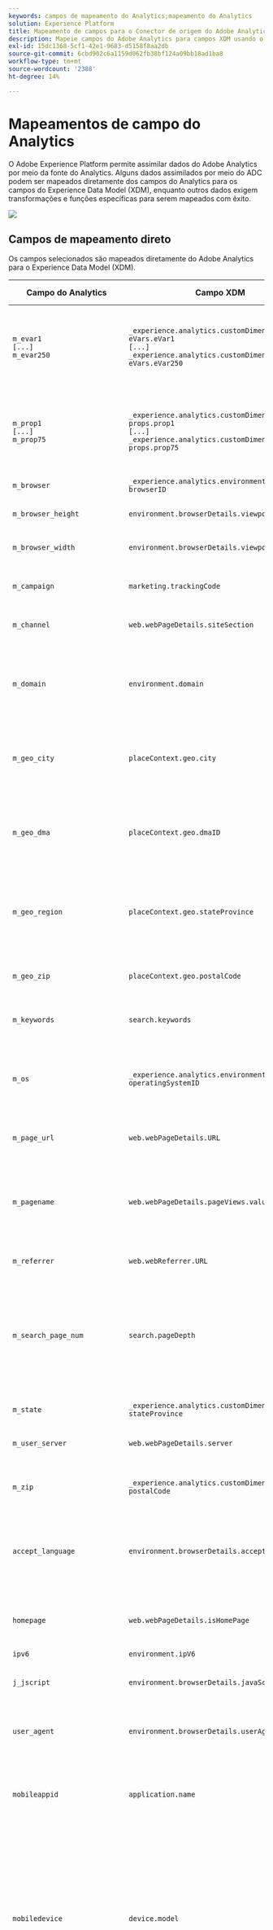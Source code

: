 ```yaml
---
keywords: campos de mapeamento do Analytics;mapeamento do Analytics
solution: Experience Platform
title: Mapeamento de campos para o Conector de origem do Adobe Analytics
description: Mapeie campos do Adobe Analytics para campos XDM usando o Conector de origem do Analytics.
exl-id: 15dc1368-5cf1-42e1-9683-d5158f8aa2db
source-git-commit: 6cbd902c6a1159d062fb38bf124a09bb18ad1ba8
workflow-type: tm+mt
source-wordcount: '2388'
ht-degree: 14%

---
```


# Mapeamentos de campo do Analytics

O Adobe Experience Platform permite assimilar dados do Adobe Analytics por meio da fonte do Analytics. Alguns dados assimilados por meio do ADC podem ser mapeados diretamente dos campos do Analytics para os campos do Experience Data Model (XDM), enquanto outros dados exigem transformações e funções específicas para serem mapeados com êxito.

![](../images/analytics-data-experience-platform.png)

## Campos de mapeamento direto

Os campos selecionados são mapeados diretamente do Adobe Analytics para o Experience Data Model (XDM).

| Campo do Analytics | Campo XDM | Tipo XDM | Descrição |
| --------------- | --------- | -------- | ---------- |
| `m_evar1`<br/>`[...]`<br/>`m_evar250` | `_experience.analytics.customDimensions.`<br/>`eVars.eVar1`<br/>`[...]`<br/>`_experience.analytics.customDimensions.`<br/>`eVars.eVar250` | string | eVars personalizadas do Analytics. Cada organização pode usar eVars de forma diferente. |
| `m_prop1`<br/>`[...]`<br/>`m_prop75` | `_experience.analytics.customDimensions.`<br/>`props.prop1`<br/>`[...]`<br/>`_experience.analytics.customDimensions.`<br/>`props.prop75` | string | Propriedades personalizadas do Analytics. Cada organização pode usar props de forma diferente. |
| `m_browser` | `_experience.analytics.environment.`<br/>`browserID` | inteiro | A ID do número do navegador. |
| `m_browser_height` | `environment.browserDetails.viewportHeight` | inteiro | A altura do navegador, em pixels. |
| `m_browser_width` | `environment.browserDetails.viewportWidth` | inteiro | A largura do navegador, em pixels. |
| `m_campaign` | `marketing.trackingCode` | string | A variável usada na dimensão Código de rastreamento. |
| `m_channel` | `web.webPageDetails.siteSection` | string | A variável usada na dimensão Seções do site. |
| `m_domain` | `environment.domain` | string | A variável usada na dimensão Domínio. Ele se baseia no provedor de serviços de Internet (ISP) do usuário. |
| `m_geo_city` | `placeContext.geo.city` | string | O nome da cidade da ocorrência. Isso se baseia no endereço IP da ocorrência. |
| `m_geo_dma` | `placeContext.geo.dmaID` | inteiro | A ID numérica da área demográfica para a ocorrência. Isso se baseia no endereço IP da ocorrência. |
| `m_geo_region` | `placeContext.geo.stateProvince` | string | O nome do estado ou da região da ocorrência. Isso se baseia no endereço IP da ocorrência. |
| `m_geo_zip` | `placeContext.geo.postalCode` | string | O CEP da ocorrência. Isso se baseia no endereço IP da ocorrência. |
| `m_keywords` | `search.keywords` | string | A variável usada na dimensão Palavra-chave. |
| `m_os` | `_experience.analytics.environment.`<br/>`operatingSystemID` | inteiro | A ID numérica que representa o sistema operacional do visitante. Isso é baseado na coluna user_agent. |
| `m_page_url` | `web.webPageDetails.URL` | string | O URL da ocorrência da página. |
| `m_pagename` | `web.webPageDetails.pageViews.value` | string | É igual a 1 nas ocorrências que têm um nome de página. É semelhante à métrica Exibições de página do Adobe Analytics. |
| `m_referrer` | `web.webReferrer.URL` | string | O URL da página anterior. |
| `m_search_page_num` | `search.pageDepth` | inteiro | Usado pela dimensão Todas as classificações da página de pesquisa. Indica em qual página de resultados de pesquisa seu site foi exibido antes de o visitante clicar no seu site. |
| `m_state` | `_experience.analytics.customDimensions.`<br/>`stateProvince` | string | Variável de estado. |
| `m_user_server` | `web.webPageDetails.server` | string | Uma variável usada na dimensão Servidor. |
| `m_zip` | `_experience.analytics.customDimensions.`<br/>`postalCode` | string | Uma variável usada para preencher a dimensão CEP. |
| `accept_language` | `environment.browserDetails.acceptLanguage` | string | Lista todas as linguagens aceitas, conforme indicado no cabeçalho HTTP Accept-Language. |
| `homepage` | `web.webPageDetails.isHomePage` | booleano | Não está mais em uso. Indicado se a URL atual é a página inicial do navegador. |
| `ipv6` | `environment.ipV6` | string |
| `j_jscript` | `environment.browserDetails.javaScriptVersion` | string | A versão do JavaScript suportada pelo navegador. |
| `user_agent` | `environment.browserDetails.userAgent` | string | A sequência de agente do usuário enviada no cabeçalho HTTP. |
| `mobileappid` | `application.name` | string | A ID do aplicativo móvel, armazenada no seguinte formato: `[AppName][BundleVersion]`. |
| `mobiledevice` | `device.model` | string | O nome do dispositivo móvel. No iOS, ele é armazenado como uma cadeia de 2 dígitos separada por vírgulas. O primeiro número representa a geração do dispositivo e o segundo representa a família do dispositivo. |
| `pointofinterest` | `placeContext.POIinteraction.POIDetail.`<br/>`name` | string | Usado pelos serviços móveis. Representa o ponto de interesse. |
| `pointofinterestdistance` | `placeContext.POIinteraction.POIDetail.`<br/>`geoInteractionDetails.distanceToCenter` | number | Usado pelos serviços móveis. Representa a distância do ponto de interesse. |
| `mobileplaceaccuracy` | `placeContext.POIinteraction.POIDetail.`<br/>`geoInteractionDetails.deviceGeoAccuracy` | number | Coletada da variável de dados de contexto a.loc.acc. Indica a precisão do GPS em metros no momento da coleta. |
| `mobileplacecategory` | `placeContext.POIinteraction.POIDetail.`<br/>`category` | string | Coletada da variável de dados de contexto a.loc.category. Descreve a categoria de um local específico. |
| `mobileplaceid` | `placeContext.POIinteraction.POIDetail.`<br/>`POIID` | string | Coletada da variável de dados de contexto a.loc.id. Identificador para um determinado ponto de interesse. |
| `video` | `media.mediaTimed.primaryAssetReference.`<br/>`_id` | string | O nome do vídeo. |
| `videoad` | `advertising.adAssetReference._id` | string | Identificador do ativo do anúncio. |
| `videocontenttype` | `media.mediaTimed.primaryAssetViewDetails.`<br/>`broadcastContentType` | string | O Conteúdo-Tipo Do Vídeo. Isso é automaticamente definido como &quot;Vídeo&quot; para todas as visualizações de vídeo. |
| `videoadpod` | `advertising.adAssetViewDetails.adBreak._id` | string | O pod no qual o anúncio de vídeo está. |
| `videoadinpod` | `advertising.adAssetViewDetails.index` | inteiro | A posição do anúncio de vídeo no pod. |
| `videoplayername` | `media.mediaTimed.primaryAssetViewDetails.`<br/>`playerName` | string | O nome do reprodutor de vídeo. |
| `videochannel` | `media.mediaTimed.primaryAssetViewDetails.`<br/>`broadcastChannel` | string | O canal de vídeo. |
| `videoadplayername` | `advertising.adAssetViewDetails.playerName` | string | O nome do reprodutor do anúncio de vídeo. |
| `videochapter` | `media.mediaTimed.mediaChapter.`<br/>`chapterAssetReference._id` | string | O nome do capítulo do Vídeo |
| `videoname` | `media.mediaTimed.primaryAssetReference.`<br/>`_dc.title` | string | O nome do vídeo. |
| `videoadname` | `advertising.adAssetReference._dc.title` | string | O nome do anúncio de vídeo. |
| `videoshow` | `media.mediaTimed.primaryAssetReference.`<br/>`_iptc4xmpExt.Series._iptc4xmpExt.Name` | string | Programa de vídeo. |
| `videoseason` | `media.mediaTimed.primaryAssetReference.`<br/>`_iptc4xmpExt.Season._iptc4xmpExt.Name` | string | Temporada de vídeos. |
| `videoepisode` | `media.mediaTimed.primaryAssetReference.`<br/>`_iptc4xmpExt.Episode._iptc4xmpExt.Name` | string | Episódio em vídeo. |
| `videonetwork` | `media.mediaTimed.primaryAssetViewDetails.`<br/>`broadcastNetwork` | string | Rede de vídeo. |
| `videoshowtype` | `media.mediaTimed.primaryAssetReference.`<br/>`showType` | string | Tipo de apresentação de vídeo. |
| `videoadload` | `media.mediaTimed.primaryAssetViewDetails.`<br/>`adLoadType` | string | Carregamentos de vídeos e anúncios. |
| `videofeedtype` | `media.mediaTimed.primaryAssetViewDetails.`<br/>`sourceFeed` | string | Tipo de feed de vídeo. |
| `mobilebeaconmajor` | `placeContext.POIinteraction.POIDetail.`<br/>`beaconInteractionDetails.beaconMajor` | number | Beacon principal do Mobile Services. |
| `mobilebeaconminor` | `placeContext.POIinteraction.POIDetail.`<br/>`beaconInteractionDetails.beaconMinor` | number | Beacon pequeno do Mobile Services. |
| `mobilebeaconuuid` | `placeContext.POIinteraction.POIDetail.`<br/>`beaconInteractionDetails.proximityUUID` | string | UUID de sinal do Mobile Services. |
| `videosessionid` | `media.mediaTimed.primaryAssetViewDetails.`<br/>`_id` | string | ID da sessão de vídeo. |
| `videogenre` | `media.mediaTimed.primaryAssetReference.`<br/>`_iptc4xmpExt.Genre` | matriz | Gênero de vídeo. | {title (Objeto), description (Objeto), type (Objeto), meta:xdmType (Objeto), items (string), meta:xdmField (Objeto)} |
| `mobileinstalls` | `application.firstLaunches` | Objeto | Isso é acionado na primeira execução após a instalação ou reinstalação | {id (string), value (number)} |
| `mobileupgrades` | `application.upgrades` | Objeto | Relata o número de atualizações do aplicativo. Aciona na primeira execução após a atualização ou sempre que o número da versão é alterado. | {id (string), value (number)} |
| `mobilelaunches` | `application.launches` | Objeto | O número de vezes que o aplicativo foi iniciado. | {id (string), value (number)} |
| `mobilecrashes` | `application.crashes` | Objeto | <!-- MISSING --> | {id (string), value (number)} |
| `mobilemessageclicks` | `directMarketing.clicks` | Objeto | <!-- MISSING --> | {id (string), value (number)} |
| `mobileplaceentry` | `placeContext.POIinteraction.poiEntries` | Objeto | <!-- MISSING --> | {id (string), value (number)} |
| `mobileplaceexit` | `placeContext.POIinteraction.poiExits` | Objeto | <!-- MISSING --> | {id (string), value (number)} |
| `videotime` | `media.mediaTimed.timePlayed` | Objeto | <!-- MISSING --> | {id (string), value (number)} |
| `videostart` | `media.mediaTimed.impressions` | Objeto | <!-- MISSING --> | {id (string), value (number)} |
| `videocomplete` | `media.mediaTimed.completes` | Objeto | <!-- MISSING --> | {id (string), value (number)} |
| `videosegmentviews` | `media.mediaTimed.mediaSegmentViews` | Objeto | <!-- MISSING --> | {id (string), value (number)} |
| `videoadstart` | `advertising.impressions` | Objeto | <!-- MISSING --> | {id (string), value (number)} |
| `videoadcomplete` | `advertising.completes` | Objeto | <!-- MISSING --> | {id (string), value (number)} |
| `videoadtime` | `advertising.timePlayed` | Objeto | <!-- MISSING --> | {id (string), value (number)} |
| `videochapterstart` | `media.mediaTimed.mediaChapter.`<br/>`impressions` | Objeto | <!-- MISSING --> | {id (string), value (number)} |
| `videochaptercomplete` | `media.mediaTimed.mediaChapter.`<br/>`completes` | Objeto | <!-- MISSING --> | {id (string), value (number)} |
| `videochaptertime` | `media.mediaTimed.mediaChapter.`<br/>`timePlayed` | Objeto | <!-- MISSING --> | {id (string), value (number)} |
| `videoplay` | `media.mediaTimed.starts` | Objeto | <!-- MISSING --> | {id (string), value (number)} |
| `videototaltime` | `media.mediaTimed.totalTimePlayed` | Objeto | <!-- MISSING --> | {id (string), value (number)} |
| `videoqoetimetostart` | `media.mediaTimed.primaryAssetViewDetails.`<br/>`qoe.timeToStart` | Objeto | O tempo para o início da qualidade do vídeo. | {id (string), value (number)} |
| `videoqoedropbeforestart` | `media.mediaTimed.dropBeforeStarts` | Objeto | <!-- MISSING --> | {id (string), value (number)} |
| `videoqoebuffercount` | `media.mediaTimed.primaryAssetViewDetails.`<br/>`qoe.buffers` | Objeto | Contagem de buffer de qualidade do vídeo | {id (string), value (number)} |
| `videoqoebuffertime` | `media.mediaTimed.primaryAssetViewDetails.`<br/>`qoe.bufferTime` | Objeto | Tempo de buffer de qualidade do vídeo | {id (string), value (number)} |
| `videoqoebitratechangecount` | `media.mediaTimed.primaryAssetViewDetails.`<br/>`qoe.bitrateChanges` | Objeto | Contagem de alternância de qualidade do vídeo | {id (string), value (number)} |
| `videoqoebitrateaverage` | `media.mediaTimed.primaryAssetViewDetails.`<br/>`qoe.bitrateAverage` | Objeto | Taxa média de bits de qualidade do vídeo | {id (string), value (number)} |
| `videoqoeerrorcount` | `media.mediaTimed.primaryAssetViewDetails.`<br/>`qoe.errors` | Objeto | Contagem de erros de qualidade do vídeo | {id (string), value (number)} |
| `videoqoedroppedframecount` | `media.mediaTimed.primaryAssetViewDetails.`<br/>`qoe.droppedFrames` | Objeto | <!-- MISSING --> | {id (string), value (number)} |
| `videoprogress10` | `media.mediaTimed.progress10` | Objeto | <!-- MISSING --> | {id (string), value (number)} |
| `videoprogress25` | `media.mediaTimed.progress25` | Objeto | <!-- MISSING --> | {id (string), value (number)} |
| `videoprogress50` | `media.mediaTimed.progress50` | Objeto | <!-- MISSING --> | {id (string), value (number)} |
| `videoprogress75` | `media.mediaTimed.progress75` | Objeto | <!-- MISSING --> | {id (string), value (number)} |
| `videoprogress95` | `media.mediaTimed.progress95` | Objeto | <!-- MISSING --> | {id (string), value (number)} |
| `videoresume` | `media.mediaTimed.resumes` | Objeto | <!-- MISSING --> | {id (string), value (number)} |
| `videopausecount` | `media.mediaTimed.pauses` | Objeto | <!-- MISSING --> | {id (string), value (number)} |
| `videopausetime` | `media.mediaTimed.pauseTime` | Objeto | <!-- MISSING --> | {id (string), value (number)} |
| `videosecondssincelastcall` | `media.mediaTimed.primaryAssetViewDetails.`<br/>`sessionTimeout` | inteiro |

{style="table-layout:auto"}

## Campos de mapeamento dividido

Esses campos têm uma única fonte, mas são mapeados para **múltiplo** Locais XDM.

| Campo do Analytics | Campo XDM | Tipo XDM | Descrição |
| --------------- | --------- | -------- | ---------- |
| `s_resolution` | `device.screenWidth`,<br/>`device.screenHeight` | inteiro | ID numérica que representa a resolução do monitor. |
| `mobileosversion` | `environment.operatingSystem`,<br/>`environment.operatingSystemVersion` | string | Versão do sistema operacional do dispositivo móvel. |
| `videoadlength` | `advertising.adAssetReference._xmpDM.duration` | inteiro | Duração do anúncio de vídeo. |

{style="table-layout:auto"}

## Campos de mapeamento gerados

Selecionar campos provenientes do ADC devem ser transformados, exigindo que uma lógica além de uma cópia direta do Adobe Analytics seja gerada no XDM.

| Campo do Analytics | Campo XDM | Tipo XDM | Descrição |
| --------------- | --------- | -------- | ----------- |
| `m_prop1`<br/>`[...]`<br/>`m_prop75` | `_experience.analytics.customDimensions`<br/>`.listprops.prop1`<br/>`[...]`<br/>`_experience.analytics.customDimensions.`<br/>`listprops.prop75` | Objeto | Props personalizadas do Analytics, configuradas para serem propriedades de lista. Ela contém uma lista delimitada de valores. | {} |
| `m_hier1`<br/>`[...]`<br/>`m_hier5` | `_experience.analytics.customDimensions.`<br/>`hierarchies.hier1`<br/>`[...]`<br/>`_experience.analytics.customDimensions.`<br/>`hierarchies.hier5` | Objeto | Usado por variáveis de hierarquia. Ela contém uma lista delimitada de valores. | {values (matriz), delimitador (cadeia de caracteres)} |
| `m_mvvar1`<br/>`[...]`<br/>`m_mvvar3` | `_experience.analytics.customDimensions.`<br/>`lists.list1.list[]`<br/>`[...]`<br/>`_experience.analytics.customDimensions.`<br/>`lists.list3.list[]` | matriz | Variáveis personalizadas da lista do Analytics. Contém uma lista delimitada de valores. | {value (string), key (string)} |
| `m_color` | `device.colorDepth` | inteiro | A ID de intensidade de cor, que se baseia no valor da coluna c_color. |
| `m_cookies` | `environment.browserDetails.cookiesEnabled` | booleano | Uma variável usada na dimensão Suporte a cookies. |
| `m_event_list` | `commerce.purchases`,<br/>`commerce.productViews`,<br/>`commerce.productListOpens`,<br/>`commerce.checkouts`,<br/>`commerce.productListAdds`,<br/>`commerce.productListRemovals`,<br/>`commerce.productListViews` | Objeto | Eventos de comércio padrão acionados na ocorrência. | {id (string), value (number)} |
| `m_event_list` | `_experience.analytics.event1to100.event1`<br/>`[...]`<br/>`_experience.analytics.event901to1000.event1000` | Objeto | Eventos personalizados acionados na ocorrência. | {id (Objeto), value (Objeto)} |
| `m_geo_country` | `placeContext.geo.countryCode` | string | Abreviação do país no qual a ocorrência foi originada, com base no IP. |
| `m_geo_latitude` | `placeContext.geo._schema.latitude` | number | <!-- MISSING --> |
| `m_geo_longitude` | `placeContext.geo._schema.longitude` | number | <!-- MISSING --> |
| `m_java_enabled` | `environment.browserDetails.javaEnabled` | booleano | Um sinalizador que indica se o Java™ está ativado. |
| `m_latitude` | `placeContext.geo._schema.latitude` | number | <!-- MISSING --> |
| `m_longitude` | `placeContext.geo._schema.longitude` | number | <!-- MISSING --> |
| `m_page_event_var1` | `web.webInteraction.URL` | string | Uma variável usada somente em solicitações de imagem de rastreamento de link. Essa variável contém o URL do link de download, link de saída, ou link personalizado clicado. |
| `m_page_event_var2` | `web.webInteraction.name` | string | Uma variável usada somente em solicitações de imagem de rastreamento de link. Isso lista o nome personalizado do link, se for especificado. |
| `m_page_type` | `web.webPageDetails.isErrorPage` | booleano | Uma variável usada para preencher a dimensão Páginas não encontradas. Essa variável deve estar vazia ou conter &quot;ErrorPage&quot;. |
| `m_pagename_no_url` | `web.webPageDetails.name` | number | O nome da página (se definido). Se nenhuma página for especificada, esse valor será deixado vazio. |
| `m_paid_search` | `search.isPaid` | booleano | Um sinalizador que é definido se a ocorrência corresponder à detecção de pesquisa paga. |
| `m_product_list` | `productListItems[].items` | matriz | A lista de produtos, conforme enviado por meio da variável products. | {SKU (string), quantidade (inteiro), priceTotal (número)} |
| `m_ref_type` | `web.webReferrer.type` | string | Uma ID numérica que representa o tipo de referência para a ocorrência.<br/>`1`: Dentro do site<br/>`2`: Outros sites<br/>`3`: Mecanismos de pesquisa<br/>`4`: Disco rígido<br/>`5`: USENET<br/>`6`: Digitado/Marcado (sem referenciador)<br/>`7`: email<br/>`8`: Sem JavaScript<br/>`9`: Redes sociais |
| `m_search_engine` | `search.searchEngine` | string | A ID numérica que representa o mecanismo de pesquisa que direcionou o visitante ao seu site. |
| `post_currency` | `commerce.order.currencyCode` | string | O código de câmbio que foi usado durante a transação. |
| `post_cust_hit_time_gmt` | `timestamp` | string | Isso só é usado em conjuntos de dados habilitados para carimbo de data e hora. Esse é o carimbo de data e hora enviado com a ocorrência, com base no horário UNIX®. |
| `post_cust_visid` | `identityMap` | objeto | A ID de visitante do cliente. |
| `post_cust_visid` | `endUserIDs._experience.aacustomid.primary` | booleano | A ID de visitante do cliente. |
| `post_cust_visid` | `endUserIDs._experience.aacustomid.namespace.code` | string | A ID de visitante do cliente. |
| `post_visid_high` + `visid_low` | `identityMap` | objeto | Um identificador exclusivo para uma visita. |
| `post_visid_high` + `visid_low` | `endUserIDs._experience.aaid.id` | string | Um identificador exclusivo para uma visita. |
| `post_visid_high` | `endUserIDs._experience.aaid.primary` | booleano | Usado com `visid_low` para identificar uma visita de maneira exclusiva. |
| `post_visid_high` | `endUserIDs._experience.aaid.namespace.code` | string | Usado com `visid_low` para identificar uma visita de maneira exclusiva. |
| `post_visid_low` | `identityMap` | objeto | Usado com visid_high para identificar uma visita de maneira exclusiva. |
| `hit_time_gmt` | `receivedTimestamp` | string | O carimbo de data e hora da ocorrência, com base no horário UNIX®. |
| `hitid_high` + `hitid_low` | `_id` | string | Um identificador exclusivo para identificar uma ocorrência. |
| `hitid_low` | `_id` | string | Usado com hitid_high para identificar uma ocorrência de maneira exclusiva. |
| `ip` | `environment.ipV4` | string | O endereço IP, com base no cabeçalho HTTP da solicitação de imagem. |
| `j_jscript` | `environment.browserDetails.javaScriptEnabled` | booleano | A versão do JavaScript usada. |
| `mcvisid_high` + `mcvisid_low` | identityMap | objeto | A ID de visitante do Experience Cloud. |
| `mcvisid_high` + `mcvisid_low` | endUserIDs._experience.mcid.id | string | A ID de Experience Cloud (ECID) também é conhecida como MCID e, às vezes, é usada em namespaces. |
| `mcvisid_high` | `endUserIDs._experience.mcid.primary` | booleano | A ID de Experience Cloud (ECID) também é conhecida como MCID e, às vezes, é usada em namespaces. |
| `mcvisid_high` | `endUserIDs._experience.mcid.namespace.code` | string | A ID de Experience Cloud (ECID) também é conhecida como MCID e, às vezes, é usada em namespaces. |
| `mcvisid_low` | `identityMap` | objeto | A ID de visitante do Experience Cloud. |
| `sdid_high` + `sdid_low` | `_experience.target.supplementalDataID` | string | ID de compilação da ocorrência. O campo de análise sdid_high e sdid_low é a ID de dados complementar usada para compilar duas (ou mais) ocorrências recebidas. |
| `mobilebeaconproximity` | `placeContext.POIinteraction.POIDetail.`<br/>`beaconInteractionDetails.proximity` | string | Proximidade de beacon do Mobile Services. |
| `videochapter` | `media.mediaTimed.mediaChapter.`<br/>`chapterAssetReference._xmpDM.duration` | inteiro | O nome do capítulo do vídeo. |
| `videolength` | `media.mediaTimed.primaryAssetReference.`<br/>`_xmpDM.duration` | inteiro | A duração do vídeo. |

{style="table-layout:auto"}

## Campos de mapeamento avançado

Selecionar campos (conhecidos como &quot;valores de publicação&quot;) contêm dados depois que o Adobe ajusta seus valores usando Regras de processamento, regras VISTA e tabelas de pesquisa. A maioria dos valores de postagem tem uma contrapartida pré-processada. Sua organização pode decidir se deseja usar o campo pré-processado, o campo pós-processado ou ambos.

Para saber mais sobre como executar essas transformações usando o Serviço de consulta, consulte [Funções definidas pelo Adobe](/help/query-service/sql/adobe-defined-functions.md) no guia do usuário do Serviço de consulta.

| Campo do Analytics | Campo XDM | Tipo XDM | Descrição |
| --------------- | --------- | -------- | ---------- |
| `post_evar1`<br/>`[...]`<br/>`post_evar250` | `_experience.analytics.customDimensions.`<br/>`eVars.eVar1`<br/>`[...]`<br/>`_experience.analytics.customDimensions.`<br/>`eVars.eVar250` | string | eVars personalizadas do Analytics. Cada organização pode usar eVars de forma diferente. |
| `post_prop1`<br/>`[...]`<br/>`post_prop75` | `_experience.analytics.customDimensions.`<br/>`props.prop1`<br/>`[...]`<br/>`_experience.analytics.customDimensions.`<br/>`props.prop75` | string | Propriedades personalizadas do Analytics. Cada organização pode usar props de forma diferente. |
| `post_browser_height` | `environment.browserDetails.viewportHeight` | inteiro | A altura do navegador, em pixels. |
| `post_browser_width` | `environment.browserDetails.viewportWidth` | inteiro | A largura do navegador, em pixels. |
| `post_campaign` | `marketing.trackingCode` | string | A variável usada na dimensão Código de rastreamento. |
| `post_channel` | `web.webPageDetails.siteSection` | string | A variável usada na dimensão Seções do site. |
| `post_cust_visid` | `endUserIDs._experience.aacustomid.id` | string | A ID de visitante personalizada, se definida. |
| `post_first_hit_page_url` | `_experience.analytics.endUser.`<br/>`firstWeb.webPageDetails.URL` | string | O URL da primeira página que o visitante acessa. |
| `post_first_hit_pagename` | `_experience.analytics.endUser.`<br/>`firstWeb.webPageDetails.name` | string | Uma variável usada na dimensão Original da página de entrada. O nome da página de entrada do visitante. |
| `post_keywords` | `search.keywords` | string | As palavras-chave coletadas para a ocorrência. |
| `post_page_url` | `web.webPageDetails.URL` | string | O URL da ocorrência da página. |
| `post_pagename` | `web.webPageDetails.pageViews.value` | string | É igual a 1 nas ocorrências que têm um nome de página. É semelhante à métrica Exibições de página do Adobe Analytics. |
| `post_purchaseid` | `commerce.order.purchaseID` | string | Variável usada para identificar compras de maneira exclusiva. |
| `post_referrer` | `web.webReferrer.URL` | string | O URL da página anterior. |
| `post_state` | `_experience.analytics.customDimensions.`<br/>`stateProvince` | string | Variável de estado. |
| `post_user_server` | `web.webPageDetails.server` | string | Uma variável usada na dimensão Servidor. |
| `post_zip` | `_experience.analytics.customDimensions.`<br/>`postalCode` | string | Uma variável usada para preencher a dimensão CEP. |
| `browser` | `_experience.analytics.environment.`<br/>`browserID` | inteiro | A ID numérica do navegador. |
| `domain` | `environment.domain` | string | A variável usada na dimensão Domínio. Ele se baseia no provedor de serviços de Internet (ISP) do usuário. |
| `first_hit_referrer` | `_experience.analytics.endUser.`<br/>`firstWeb.webReferrer.URL` | string | O primeiro URL de referência do visitante. |
| `geo_city` | `placeContext.geo.city` | string | O nome da cidade da ocorrência. Isso se baseia no endereço IP da ocorrência. |
| `geo_dma` | `placeContext.geo.dmaID` | inteiro | A ID numérica da área demográfica para a ocorrência. Isso se baseia no endereço IP da ocorrência. |
| `geo_region` | `placeContext.geo.stateProvince` | string | O nome do estado ou da região da ocorrência. Isso se baseia no endereço IP da ocorrência. |
| `geo_zip` | `placeContext.geo.postalCode` | string | O CEP da ocorrência. Isso se baseia no endereço IP da ocorrência. |
| `os` | `_experience.analytics.environment.`<br/>`operatingSystemID` | inteiro | A ID numérica que representa o sistema operacional do visitante. Isso é baseado na coluna user_agent. |
| `search_page_num` | `search.pageDepth` | inteiro | Essa variável é usada pela dimensão Todas as classificações da página de pesquisa e indica qual página de resultados de pesquisa seu site | apareceu em antes de o usuário clicar em seu site. |
| `visit_keywords` | `_experience.analytics.session.`<br/>`search.keywords` | string | Uma variável usada na dimensão Palavras-chave de pesquisa. |
| `visit_num` | `_experience.analytics.session.`<br/>`num` | inteiro | Uma variável usada na dimensão Número de visitas. Isso começa em 1, e incrementa a cada início de nova visita (por usuário). |
| `visit_page_num` | `_experience.analytics.session.`<br/>`depth` | inteiro | Uma variável usada na dimensão Profundidade da ocorrência. Esse valor aumenta em uma unidade para cada ocorrência gerada pelo usuário e é redefinido após cada visita. |
| `visit_referrer` | `_experience.analytics.session.`<br/>`web.webReferrer.URL` | string | O primeiro referenciador da visita. |
| `visit_search_page_num` | `_experience.analytics.session.`<br/>`search.pageDepth` | inteiro | Nome da primeira página da visita. |
| `post_prop1`<br/>`[...]`<br/>`post_prop75` | `_experience.analytics.customDimensions.`<br/>`listprops.prop1`<br/>`[...]`<br/>`_experience.analytics.customDimensions.`<br/>`listprops.prop75` | Objeto | Props personalizadas do Analytics, configuradas para serem propriedades de lista. Ela contém uma lista delimitada de valores. |
| `post_hier1`<br/>`[...]`<br/>`post_hier5` | `_experience.analytics.customDimensions.`<br/>`hierarchies.hier1`<br/>`[...]`<br/>`_experience.analytics.customDimensions.`<br/>`hierarchies.hier5` | Objeto | Usado por variáveis de hierarquia e contém uma lista delimitada de valores. | {values (matriz), delimitador (cadeia de caracteres)} |
| `post_mvvar1`<br/>`[...]`<br/>`post_mvvar3` | `_experience.analytics.customDimensions.`<br/>`lists.list1.list[]`<br/>`[...]`<br/>`_experience.analytics.customDimensions.`<br/>`lists.list3.list[]` | matriz | Uma lista de valores de variável. Contém uma lista delimitada de valores personalizados, dependendo da implementação. | {value (string), key (string)} |
| `post_cookies` | `environment.browserDetails.cookiesEnabled` | booleano | Variável usada na dimensão Suporte a cookies. |
| `post_event_list` | `commerce.purchases`,<br/>`commerce.productViews`,<br/>`commerce.productListOpens`,<br/>`commerce.checkouts`,<br/>`commerce.productListAdds`,<br/>`commerce.productListRemovals`,<br/>`commerce.productListViews` | Objeto | Eventos de comércio padrão acionados na ocorrência. | {id (string), value (number)} |
| `post_event_list` | `_experience.analytics.event1to100.event1`<br/>`[...]`<br/>`_experience.analytics.event901to1000.event1000` | Objeto | Eventos personalizados acionados na ocorrência. | {id (Objeto), value (Objeto)} |
| `post_java_enabled` | `environment.browserDetails.javaEnabled` | booleano | Um sinalizador que indica se o Java™ está ativado. |
| `post_latitude` | `placeContext.geo._schema.latitude` | number | <!-- MISSING --> |
| `post_longitude` | `placeContext.geo._schema.longitude` | number | <!-- MISSING --> |
| `post_page_event` | `web.webInteraction.type` | string | O tipo de ocorrência enviado na solicitação da imagem (ocorrência padrão, link de download, link de saída ou link personalizado clicado). |
| `post_page_event` | `web.webInteraction.linkClicks.value` | number | É igual a 1 se a ocorrência for um clique de link. É semelhante à métrica Eventos de página no Adobe Analytics. |
| `post_page_event_var1` | `web.webInteraction.URL` | string | Essa variável é usada somente em solicitações de imagem de rastreamento de link. É o URL do link de download, link de saída, ou link personalizado clicado. |
| `post_page_event_var2` | `web.webInteraction.name` | string | Essa variável é usada somente em solicitações de imagem de rastreamento de link. É o nome personalizado do link. |
| `post_page_type` | `web.webPageDetails.isErrorPage` | booleano | Isso é usado para preencher a dimensão Páginas não encontradas. Essa variável deve estar vazia ou conter &quot;ErrorPage&quot; |
| `post_pagename_no_url` | `web.webPageDetails.name` | number | O nome da página (se definido). Se nenhuma página for especificada, esse valor será deixado vazio. |
| `post_product_list` | `productListItems[].items` | matriz | A lista de produtos, conforme enviado por meio da variável products. | {SKU (string), quantidade (inteiro), priceTotal (número)} |
| `post_search_engine` | `search.searchEngine` | string | A ID numérica que representa o mecanismo de pesquisa que direcionou o visitante ao seu site. |
| `mvvar1_instances` | `.list.items[]` | Objeto | Lista de valores de variável. Contém uma lista delimitada de valores personalizados, dependendo da implementação. |
| `mvvar2_instances` | `.list.items[]` | Objeto | Lista de valores de variável. Contém uma lista delimitada de valores personalizados, dependendo da implementação. |
| `mvvar3_instances` | `.list.items[]` | Objeto | Lista de valores de variável. Contém uma lista delimitada de valores personalizados, dependendo da implementação. |
| `color` | `device.colorDepth` | inteiro | ID de Intensidade de cor, com base no valor da coluna c_color. |
| `first_hit_ref_type` | `_experience.analytics.endUser.`<br/>`firstWeb.webReferrer.type` | string | A ID numérica, que representa o tipo do primeiro referenciador do visitante. |
| `first_hit_time_gmt` | `_experience.analytics.endUser.`<br/>`firstTimestamp` | inteiro | Carimbo de data e hora da primeira ocorrência do visitante no horário UNIX®. |
| `geo_country` | `placeContext.geo.countryCode` | string | Abreviação do país no qual a ocorrência foi originada, com base no IP. |
| `geo_latitude` | `placeContext.geo._schema.latitude` | number | <!-- MISSING --> |
| `geo_longitude` | `placeContext.geo._schema.longitude` | number | <!-- MISSING --> |
| `paid_search` | `search.isPaid` | booleano | Um sinalizador que é definido se a ocorrência corresponder à detecção de pesquisa paga. |
| `ref_type` | `web.webReferrer.type` | string | Uma ID numérica que representa o tipo de referência para a ocorrência. |
| `visit_paid_search` | `_experience.analytics.session.`<br/>`search.isPaid` | booleano | Um sinalizador (1=pago, 0=não pago) indicando se a primeira ocorrência da visita foi de uma ocorrência de pesquisa paga. |
| `visit_ref_type` | `_experience.analytics.session.`<br/>`web.webReferrer.type` | string | ID numérica que representa o tipo do primeiro referenciador da visita. |
| `visit_search_engine` | `_experience.analytics.session.`<br/>`search.searchEngine` | string | ID numérica do primeiro mecanismo de pesquisa da visita. |
| `visit_start_time_gmt` | `_experience.analytics.session.`<br/>`timestamp` | inteiro | Carimbo de data e hora da primeira ocorrência da visita em horário UNIX®. |

{style="table-layout:auto"}